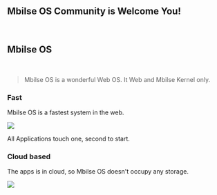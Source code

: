 ## Mbilse OS Community is Welcome You!

<br />

##  Mbilse OS

<br />

> Mbilse OS is a wonderful Web OS.
> It Web and Mbilse Kernel only.


### Fast

Mbilse OS is a fastest system in the web.

<img src="https://private-user-images.githubusercontent.com/183166946/418316991-50a120e5-0b03-4d82-9e62-92ba408e8d80.jpg?jwt=eyJhbGciOiJIUzI1NiIsInR5cCI6IkpXVCJ9.eyJpc3MiOiJnaXRodWIuY29tIiwiYXVkIjoicmF3LmdpdGh1YnVzZXJjb250ZW50LmNvbSIsImtleSI6ImtleTUiLCJleHAiOjE3NDk0Njc4NDEsIm5iZiI6MTc0OTQ2NzU0MSwicGF0aCI6Ii8xODMxNjY5NDYvNDE4MzE2OTkxLTUwYTEyMGU1LTBiMDMtNGQ4Mi05ZTYyLTkyYmE0MDhlOGQ4MC5qcGc_WC1BbXotQWxnb3JpdGhtPUFXUzQtSE1BQy1TSEEyNTYmWC1BbXotQ3JlZGVudGlhbD1BS0lBVkNPRFlMU0E1M1BRSzRaQSUyRjIwMjUwNjA5JTJGdXMtZWFzdC0xJTJGczMlMkZhd3M0X3JlcXVlc3QmWC1BbXotRGF0ZT0yMDI1MDYwOVQxMTEyMjFaJlgtQW16LUV4cGlyZXM9MzAwJlgtQW16LVNpZ25hdHVyZT05MDE3NDFmNDhhNWNiOTQwZjIyNGFjNTI0ZWUxZDk2NWJiZTQ0OGU2OTFkMzBkZWZjYzhiZjIxOWM1ZjY3Nzg2JlgtQW16LVNpZ25lZEhlYWRlcnM9aG9zdCJ9.ZviK1aMO5ycxs6Ri1wuTWWhkxKVnFjkNI7B7nG2eHXA"></img>

All Applications touch one, second to start.

### Cloud based

The apps is in cloud, so Mbilse OS doesn't occupy any storage.

<img src="https://private-user-images.githubusercontent.com/183166946/418317038-f6c1c7bd-7c06-4b6c-a784-9dc77a5c7750.jpg?jwt=eyJhbGciOiJIUzI1NiIsInR5cCI6IkpXVCJ9.eyJpc3MiOiJnaXRodWIuY29tIiwiYXVkIjoicmF3LmdpdGh1YnVzZXJjb250ZW50LmNvbSIsImtleSI6ImtleTUiLCJleHAiOjE3NDk0NjgxOTIsIm5iZiI6MTc0OTQ2Nzg5MiwicGF0aCI6Ii8xODMxNjY5NDYvNDE4MzE3MDM4LWY2YzFjN2JkLTdjMDYtNGI2Yy1hNzg0LTlkYzc3YTVjNzc1MC5qcGc_WC1BbXotQWxnb3JpdGhtPUFXUzQtSE1BQy1TSEEyNTYmWC1BbXotQ3JlZGVudGlhbD1BS0lBVkNPRFlMU0E1M1BRSzRaQSUyRjIwMjUwNjA5JTJGdXMtZWFzdC0xJTJGczMlMkZhd3M0X3JlcXVlc3QmWC1BbXotRGF0ZT0yMDI1MDYwOVQxMTE4MTJaJlgtQW16LUV4cGlyZXM9MzAwJlgtQW16LVNpZ25hdHVyZT0xMDAyZTIwZmVjYTBjNDVjZDg4MTU4OWIyN2I0YTkzMTY2MzNiY2RkZDZhNDJkYTllODZkMDBkZDgwYTMwMzc4JlgtQW16LVNpZ25lZEhlYWRlcnM9aG9zdCJ9.3At_wWhTY2kVoi1KM7ETlJx1gbNr_282PFKmEf-az7o"></img>
